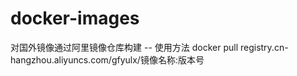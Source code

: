 # docker-images
对国外镜像通过阿里镜像仓库构建
-- 使用方法
docker pull registry.cn-hangzhou.aliyuncs.com/gfyulx/镜像名称:版本号
